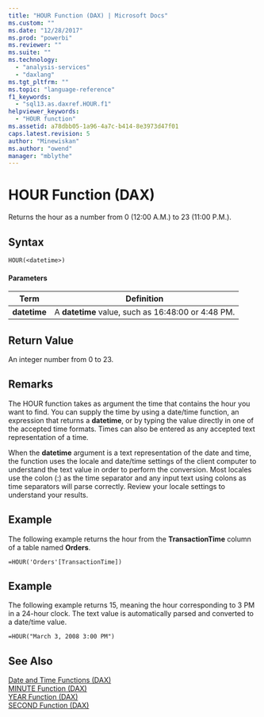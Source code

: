 ```yaml
---
title: "HOUR Function (DAX) | Microsoft Docs"
ms.custom: ""
ms.date: "12/28/2017"
ms.prod: "powerbi"
ms.reviewer: ""
ms.suite: ""
ms.technology: 
  - "analysis-services"
  - "daxlang"
ms.tgt_pltfrm: ""
ms.topic: "language-reference"
f1_keywords: 
  - "sql13.as.daxref.HOUR.f1"
helpviewer_keywords: 
  - "HOUR function"
ms.assetid: a78dbb05-1a96-4a7c-b414-8e3973d47f01
caps.latest.revision: 5
author: "Minewiskan"
ms.author: "owend"
manager: "mblythe"
---
```

# HOUR Function (DAX)
Returns the hour as a number from 0 (12:00 A.M.) to 23 (11:00 P.M.).  
  
## Syntax  
  
```  
HOUR(<datetime>)  
```  
  
#### Parameters  
  
|Term|Definition|  
|--------|--------------|  
|**datetime**|A **datetime** value, such as 16:48:00 or 4:48 PM.|  
  
## Return Value  
An integer number from 0 to 23.  
  
## Remarks  
The HOUR function takes as argument the time that contains the hour you want to find. You can supply the time by using a date/time function, an expression that returns a **datetime**, or by typing the value directly in one of the accepted time formats. Times can also be entered as any accepted text representation of a time.  
  
When the **datetime** argument is a text representation of the date and time, the function uses the locale and date/time settings of the client computer to understand the text value in order to perform the conversion. Most locales use the colon (:) as the time separator and any input text using colons as time separators will parse correctly. Review your locale settings to understand your results.  
  
## Example  
The following example returns the hour from the **TransactionTime** column of a table named **Orders**.  
  
```  
=HOUR('Orders'[TransactionTime])  
```  
  
## Example  
The following example returns 15, meaning the hour corresponding to 3 PM in a 24-hour clock. The text value is automatically parsed and converted to a date/time value.  
  
```  
=HOUR("March 3, 2008 3:00 PM")  
```  
  
## See Also  
[Date and Time Functions &#40;DAX&#41;](../DAX/date-and-time-functions-dax.md)  
[MINUTE Function &#40;DAX&#41;](../DAX/minute-function-dax.md)  
[YEAR Function &#40;DAX&#41;](../DAX/year-function-dax.md)  
[SECOND Function &#40;DAX&#41;](../DAX/second-function-dax.md)  
  
